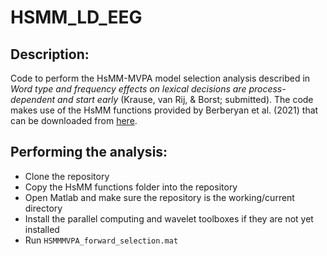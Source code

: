 # HSMM_LD_EEG

## Description:

Code to perform the HsMM-MVPA model selection analysis described in *Word type and frequency effects on lexical decisions are process-dependent and start early* (Krause, van Rij, & Borst; submitted). The code
makes use of the HsMM functions provided by Berberyan et al. (2021) that can be downloaded from [here](https://osf.io/z49me/files/).

## Performing the analysis:

 - Clone the repository
 - Copy the HsMM functions folder into the repository
 - Open Matlab and make sure the repository is the working/current directory
 - Install the parallel computing and wavelet toolboxes if they are not yet installed
 - Run ``HSMMMVPA_forward_selection.mat``